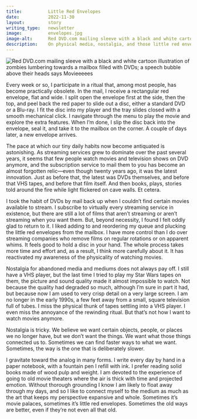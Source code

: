 ```yaml
---
title:          Little Red Envelopes
date:           2022-11-30
layout:         story
writing_type:   newsletter
image:          envelopes.jpg
image-alt:      Red DVD.com mailing sleeve with a black and white cartoon illustration of zombies lumbering towards a mailbox filled with DVDs; a speech bubble above their heads says Movieeeees
description:    On physical media, nostalgia, and those little red envelopes in the mail
---
```


<div><img alt="Red DVD.com mailing sleeve with a black and white cartoon illustration of zombies lumbering towards a mailbox filled with DVDs; a speech bubble above their heads says Movieeeees" src="{{ site.baseurl }}/images/envelopes.jpg" /></div>

Every week or so, I participate in a ritual that, among most people, has become practically obsolete. In the mail, I receive a rectangular red envelope, flat and wide. I split open the envelope first at the side, then the top, and peel back the red paper to slide out a disc, either a standard DVD or a Blu-ray. I fit the disc into my player and the tray slides closed with a smooth mechanical click. I navigate through the menu to play the movie and explore the extra features. When I’m done, I slip the disc back into the envelope, seal it, and take it to the mailbox on the corner. A couple of days later, a new envelope arrives.

The pace at which our tiny daily habits now become antiquated is astonishing. As streaming services grew to dominate over the past several years, it seems that few people watch movies and television shows on DVD anymore, and the subscription service to mail them to you has become an almost forgotten relic—even though twenty years ago, it was the latest innovation. Just as before that, the latest was DVDs themselves, and before that VHS tapes, and before that film itself. And then books, plays, stories told around the fire while light flickered on cave walls. Et cetera.

I took the habit of DVDs by mail back up when I couldn’t find certain movies available to stream. I subscribe to virtually every streaming service in existence, but there are still a lot of films that aren’t streaming or aren’t streaming when you want them. But, beyond necessity, I found I felt oddly glad to return to it. I liked adding to and reordering my queue and plucking the little red envelopes from the mailbox. I have more control than I do over streaming companies who remove films on regular rotations or on apparent whims. It feels good to hold a disc in your hand. The whole process takes more time and effort and, as a result, I think more carefully about it. It has reactivated my awareness of the physicality of watching movies.

Nostalgia for abandoned media and mediums does not always pay off. I still have a VHS player, but the last time I tried to play my Star Wars tapes on them, the picture and sound quality made it almost impossible to watch. Not because the quality had degraded so much, although I’m sure in part it had, but because now I am used to very crisp detail on a very large screen. I am no longer in the early 1990s, a few feet away from a small, square television full of tubes. I miss the physical thunk of tapes settling into a VHS player. I even miss the annoyance of the rewinding ritual. But that’s not how I want to watch movies anymore.

Nostalgia is tricky. We believe we want certain objects, people, or places we no longer have, but we don’t want the things. We want what those things connected us to. Sometimes we can find faster ways to what we want. Sometimes, the way is the one that is deliberately slower.

I gravitate toward the analog in many forms. I write every day by hand in a paper notebook, with a fountain pen I refill with ink. I prefer reading solid books made of wood pulp and weight. I am devoted to the experience of going to old movie theaters where the air is thick with time and projected emotion. Without thorough grounding I know I am likely to float away through my days, and so I like to connect myself to the medium as much as the art that keeps my perspective expansive and whole. Sometimes it’s movie palaces, sometimes it’s little red envelopes. Sometimes the old ways are better, even if they’re not even all that old.
